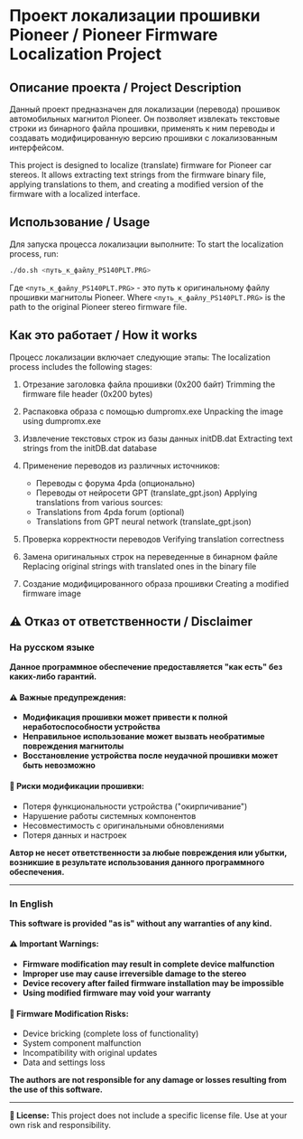 # Проект локализации прошивки Pioneer / Pioneer Firmware Localization Project

## Описание проекта / Project Description

Данный проект предназначен для локализации (перевода) прошивок автомобильных магнитол Pioneer. Он позволяет извлекать текстовые строки из бинарного файла прошивки, применять к ним переводы и создавать модифицированную версию прошивки с локализованным интерфейсом.

This project is designed to localize (translate) firmware for Pioneer car stereos. It allows extracting text strings from the firmware binary file, applying translations to them, and creating a modified version of the firmware with a localized interface.

## Использование / Usage

Для запуска процесса локализации выполните:
To start the localization process, run:

```bash
./do.sh <путь_к_файлу_PS140PLT.PRG>
```

Где `<путь_к_файлу_PS140PLT.PRG>` - это путь к оригинальному файлу прошивки магнитолы Pioneer.
Where `<путь_к_файлу_PS140PLT.PRG>` is the path to the original Pioneer stereo firmware file.

## Как это работает / How it works

Процесс локализации включает следующие этапы:
The localization process includes the following stages:

1. Отрезание заголовка файла прошивки (0x200 байт)
   Trimming the firmware file header (0x200 bytes)

2. Распаковка образа с помощью dumpromx.exe
   Unpacking the image using dumpromx.exe

3. Извлечение текстовых строк из базы данных initDB.dat
   Extracting text strings from the initDB.dat database

4. Применение переводов из различных источников:
   - Переводы с форума 4pda (опционально)
   - Переводы от нейросети GPT (translate_gpt.json)
   Applying translations from various sources:
   - Translations from 4pda forum (optional)
   - Translations from GPT neural network (translate_gpt.json)

5. Проверка корректности переводов
   Verifying translation correctness

6. Замена оригинальных строк на переведенные в бинарном файле
   Replacing original strings with translated ones in the binary file

7. Создание модифицированного образа прошивки
   Creating a modified firmware image

## ⚠️ Отказ от ответственности / Disclaimer

### На русском языке

**Данное программное обеспечение предоставляется "как есть" без каких-либо гарантий.**

#### ⚠️ Важные предупреждения:
- **Модификация прошивки может привести к полной неработоспособности устройства**
- **Неправильное использование может вызвать необратимые повреждения магнитолы**
- **Восстановление устройства после неудачной прошивки может быть невозможно**

#### 🔧 Риски модификации прошивки:
- Потеря функциональности устройства ("окирпичивание")
- Нарушение работы системных компонентов
- Несовместимость с оригинальными обновлениями
- Потеря данных и настроек

**Автор не несет ответственности за любые повреждения или убытки, возникшие в результате использования данного программного обеспечения.**

---

### In English

**This software is provided "as is" without any warranties of any kind.**

#### ⚠️ Important Warnings:
- **Firmware modification may result in complete device malfunction**
- **Improper use may cause irreversible damage to the stereo**
- **Device recovery after failed firmware installation may be impossible**
- **Using modified firmware may void your warranty**

#### 🔧 Firmware Modification Risks:
- Device bricking (complete loss of functionality)
- System component malfunction
- Incompatibility with original updates
- Data and settings loss

**The authors are not responsible for any damage or losses resulting from the use of this software.**

---

**📄 License:** This project does not include a specific license file. Use at your own risk and responsibility.